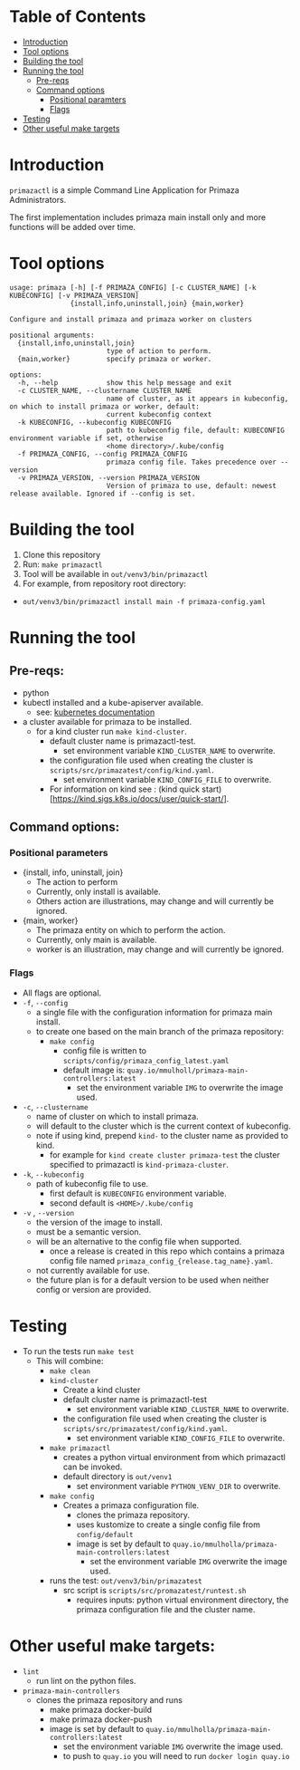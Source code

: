 # Table of Contents
 - [Introduction](#introduction)
 - [Tool options](#tool-options)
 - [Building the tool ](#building-the-tool)
 - [Running the tool](#running-the-tool)
   - [Pre-reqs](#pre-reqs)
   - [Command options](#command-options)
     - [Positional paramters](#positional-parameters)
     - [Flags](#flags)
 - [Testing](#testing) 
 - [Other useful make targets](#other-useful-make-targets)

# Introduction

`primazactl` is a simple Command Line Application for Primaza Administrators.

The first implementation includes primaza main install only and more functions will be added over time.

# Tool options

```
usage: primaza [-h] [-f PRIMAZA_CONFIG] [-c CLUSTER_NAME] [-k KUBECONFIG] [-v PRIMAZA_VERSION]
               {install,info,uninstall,join} {main,worker}

Configure and install primaza and primaza worker on clusters

positional arguments:
  {install,info,uninstall,join}
                        type of action to perform.
  {main,worker}         specify primaza or worker.

options:
  -h, --help            show this help message and exit
  -c CLUSTER_NAME, --clustername CLUSTER_NAME
                        name of cluster, as it appears in kubeconfig, on which to install primaza or worker, default:
                        current kubeconfig context
  -k KUBECONFIG, --kubeconfig KUBECONFIG
                        path to kubeconfig file, default: KUBECONFIG environment variable if set, otherwise
                        <home directory>/.kube/config
  -f PRIMAZA_CONFIG, --config PRIMAZA_CONFIG
                        primaza config file. Takes precedence over --version                 
  -v PRIMAZA_VERSION, --version PRIMAZA_VERSION
                        Version of primaza to use, default: newest release available. Ignored if --config is set.
```

# Building the tool
 
1. Clone this repository
1. Run: `make primazactl`
1. Tool will be available in `out/venv3/bin/primazactl`
1. For example, from repository root directory:
  - `out/venv3/bin/primazactl install main -f primaza-config.yaml`

# Running the tool

## Pre-reqs:
- python
- kubectl installed and a kube-apiserver available.
    - see: [kubernetes documentation](https://kubernetes.io/docs/home/)
- a cluster available for primaza to be installed.
  - for a kind cluster run `make kind-cluster`.
    - default cluster name is primazactl-test.
      - set environment variable `KIND_CLUSTER_NAME` to overwrite.
    - the configuration file used when creating the cluster is `scripts/src/primazatest/config/kind.yaml`. 
      - set environment variable `KIND_CONFIG_FILE` to overwrite.
    - For information on kind see : (kind quick start)[https://kind.sigs.k8s.io/docs/user/quick-start/].
  
## Command options:

### Positional parameters
- {install, info, uninstall, join}
  - The action to perform 
  - Currently, only install is available.
  - Others action are illustrations, may change and will currently be ignored.
- {main, worker}
  - The primaza entity on which to perform the action.
  - Currently, only main is available.
  - worker is an illustration, may change and will currently be ignored.

### Flags
- All flags are optional.
- `-f`, `--config`
  - a single file with the configuration information for primaza main install.
  - to create one based on the main branch of the primaza repository:
    - `make config`
      - config file is written to `scripts/config/primaza_config_latest.yaml`
      - default image is: `quay.io/mmulholl/primaza-main-controllers:latest`
        - set the environment variable `IMG` to overwrite the image used.
- `-c`, `--clustername` 
  - name of cluster on which to install primaza.
  - will default to the cluster which is the current context of kubeconfig.
  - note if using kind, prepend `kind-` to the cluster name as provided to kind.
    - for example for `kind create cluster primaza-test` the cluster specified to primazactl is `kind-primaza-cluster`.
- `-k`, `--kubeconfig` 
  - path of kubeconfig file to use.
    - first default is `KUBECONFIG` environment variable.
    - second default is `<HOME>/.kube/config`
- `-v` , `--version`
    - the version of the image to install.
    - must be a semantic version.  
    - will be an alternative to the config file when supported.
      - once a release is created in this repo which contains a primaza config file named ```primaza_config_{release.tag_name}.yaml```.
    - not currently available for use.
    - the future plan is for a default version to be used when neither config or version are provided. 
  
# Testing

- To run the tests run `make test`
  - This will combine:
      - `make clean`
      - `kind-cluster`
        - Create a kind cluster 
        - default cluster name is primazactl-test
          - set environment variable `KIND_CLUSTER_NAME` to overwrite.
        - the configuration file used when creating the cluster is `scripts/src/primazatest/config/kind.yaml`.
          - set environment variable `KIND_CONFIG_FILE` to overwrite.
      - `make primazactl`
        - creates a python virtual environment from which primazactl can be invoked.
        - default directory is `out/venv1`
          - set environment variable `PYTHON_VENV_DIR` to overwrite.
      - `make config`
        - Creates a primaza configuration file.
          - clones the primaza repository.
          - uses kustomize to create a single config file from `config/default`
          - image is set by default to `quay.io/mmulholla/primaza-main-controllers:latest`
            - set the environment variable `IMG` overwrite the image used.
      - runs the test:  `out/venv3/bin/primazatest`
        - src script is `scripts/src/promazatest/runtest.sh`
          - requires inputs: python virtual environment directory, the primaza configuration file and the cluster name.
        
# Other useful make targets:

  - `lint`
    - run lint on the python files.
  - `primaza-main-controllers`
    - clones the primaza repository and runs 
      - make primaza docker-build
      - make primaza docker-push
      - image is set by default to `quay.io/mmulholla/primaza-main-controllers:latest`
        - set the environment variable `IMG` overwrite the image used.
        - to push to `quay.io` you will need to run `docker login quay.io`
